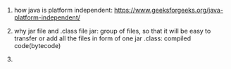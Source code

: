 1. how java is platform independent:
   https://www.geeksforgeeks.org/java-platform-independent/

2. why jar file and .class file
    jar: group of files, so that it will be easy to transfer or add all the files in form of one jar
    .class: compiled code(bytecode)

3.
